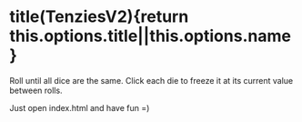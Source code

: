 # title(TenziesV2){return this.options.title||this.options.name}

Roll until all dice are the same. Click each die to freeze it at its current value between rolls.

Just open index.html and have fun =)

